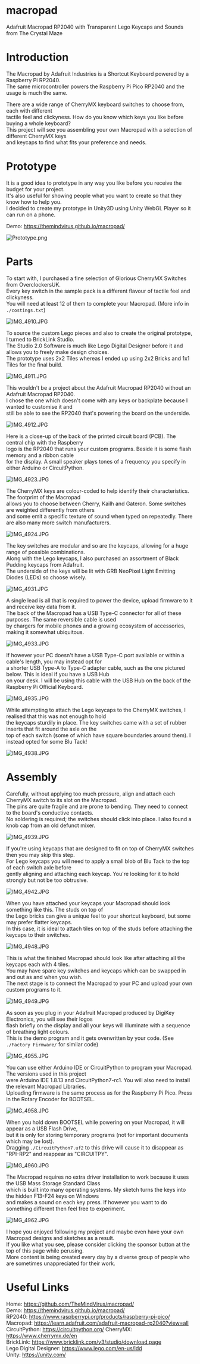 # macropad

Adafruit Macropad RP2040 with Transparent Lego Keycaps and Sounds from The Crystal Maze

# Introduction
The Macropad by Adafruit Industries is a Shortcut Keyboard powered by a Raspberry Pi RP2040. \
The same microcontroller powers the Raspberry Pi Pico RP2040 and the usage is much the same.

There are a wide range of CherryMX keyboard switches to choose from, each with different \
tactile feel and clickyness. How do you know which keys you like before buying a whole keyboard? \
This project will see you assembling your own Macropad with a selection of different CherryMX keys \
and keycaps to find what fits your preference and needs.

# Prototype
It is a good idea to prototype in any way you like before you receive the budget for your project. \
It's also useful for showing people what you want to create so that they know how to help you. \
I decided to create my prototype in Unity3D using Unity WebGL Player so it can run on a phone.

Demo: https://themindvirus.github.io/macropad/

![Prototype.png](https://github.com/TheMindVirus/macropad/blob/main/Visual%20Assets/Prototype.png)

# Parts
To start with, I purchased a fine selection of Glorious CherryMX Switches from OverclockersUK. \
Every key switch in the sample pack is a different flavour of tactile feel and clickyness. \
You will need at least 12 of them to complete your Macropad. (More info in `./costings.txt`)

![IMG_4910.JPG](https://github.com/TheMindVirus/macropad/blob/main/Visual%20Assets/IMG_4910.JPG)

To source the custom Lego pieces and also to create the original prototype, I turned to BrickLink Studio. \
The Studio 2.0 Software is much like Lego Digital Designer before it and allows you to freely make design choices. \
The prototype uses 2x2 Tiles whereas I ended up using 2x2 Bricks and 1x1 Tiles for the final build.

![IMG_4911.JPG](https://github.com/TheMindVirus/macropad/blob/main/Visual%20Assets/IMG_4911.JPG)

This wouldn't be a project about the Adafruit Macropad RP2040 without an Adafruit Macropad RP2040. \
I chose the one which doesn't come with any keys or backplate because I wanted to customise it and \
still be able to see the RP2040 that's powering the board on the underside.

![IMG_4912.JPG](https://github.com/TheMindVirus/macropad/blob/main/Visual%20Assets/IMG_4912.JPG)

Here is a close-up of the back of the printed circuit board (PCB). The central chip with the Raspberry \
logo is the RP2040 that runs your custom programs. Beside it is some flash memory and a ribbon cable \
for the display. A small speaker plays tones of a frequency you specify in either Arduino or CircuitPython.

![IMG_4923.JPG](https://github.com/TheMindVirus/macropad/blob/main/Visual%20Assets/IMG_4923.JPG)

The CherryMX keys are colour-coded to help identify their characteristics. The footprint of the Macropad \
allows you to choose between Cherry, Kailh and Gateron. Some switches are weighted differently from others \
and some emit a specific texture of sound when typed on repeatedly. There are also many more switch manufacturers.

![IMG_4924.JPG](https://github.com/TheMindVirus/macropad/blob/main/Visual%20Assets/IMG_4924.JPG)

The key switches are modular and so are the keycaps, allowing for a huge range of possible combinations. \
Along with the Lego keycaps, I also purchased an assortment of Black Pudding keycaps from Adafruit. \
The underside of the keys will be lit with GRB NeoPixel Light Emitting Diodes (LEDs) so choose wisely.

![IMG_4931.JPG](https://github.com/TheMindVirus/macropad/blob/main/Visual%20Assets/IMG_4931.JPG)

A single lead is all that is required to power the device, upload firmware to it and receive key data from it. \
The back of the Macropad has a USB Type-C connector for all of these purposes. The same reversible cable is used \
by chargers for mobile phones and a growing ecosystem of accessories, making it somewhat ubiquitous.

![IMG_4933.JPG](https://github.com/TheMindVirus/macropad/blob/main/Visual%20Assets/IMG_4933.JPG)

If however your PC doesn't have a USB Type-C port available or within a cable's length, you may instead opt for \
a shorter USB Type-A to Type-C adapter cable, such as the one pictured below. This is ideal if you have a USB Hub \
on your desk. I will be using this cable with the USB Hub on the back of the Raspberry Pi Official Keyboard. 

![IMG_4935.JPG](https://github.com/TheMindVirus/macropad/blob/main/Visual%20Assets/IMG_4935.JPG)

While attempting to attach the Lego keycaps to the CherryMX switches, I realised that this was not enough to hold \
the keycaps sturdily in place. The key switches came with a set of rubber inserts that fit around the axle on the \
top of each switch (some of which have square boundaries around them). I instead opted for some Blu Tack!

![IMG_4938.JPG](https://github.com/TheMindVirus/macropad/blob/main/Visual%20Assets/IMG_4938.JPG)

# Assembly
Carefully, without applying too much pressure, align and attach each CherryMX switch to its slot on the Macropad. \
The pins are quite fragile and are prone to bending. They need to connect to the board's conductive contacts. \
No soldering is required; the switches should click into place. I also found a knob cap from an old defunct mixer.

![IMG_4939.JPG](https://github.com/TheMindVirus/macropad/blob/main/Visual%20Assets/IMG_4939.JPG)

If you're using keycaps that are designed to fit on top of CherryMX switches then you may skip this step. \
For Lego keycaps you will need to apply a small blob of Blu Tack to the top of each switch axle before \
gently aligning and attaching each keycap. You're looking for it to hold strongly but not be too obtrusive.

![IMG_4942.JPG](https://github.com/TheMindVirus/macropad/blob/main/Visual%20Assets/IMG_4942.JPG)

When you have attached your keycaps your Macropad should look something like this. The studs on top of \
the Lego bricks can give a unique feel to your shortcut keyboard, but some may prefer flatter keycaps. \
In this case, it is ideal to attach tiles on top of the studs before attaching the keycaps to their switches.

![IMG_4948.JPG](https://github.com/TheMindVirus/macropad/blob/main/Visual%20Assets/IMG_4948.JPG)

This is what the finished Macropad should look like after attaching all the keycaps each with 4 tiles. \
You may have spare key switches and keycaps which can be swapped in and out as and when you wish. \
The next stage is to connect the Macropad to your PC and upload your own custom programs to it.

![IMG_4949.JPG](https://github.com/TheMindVirus/macropad/blob/main/Visual%20Assets/IMG_4949.JPG)

As soon as you plug in your Adafruit Macropad produced by DigiKey Electronics, you will see their logos \
flash briefly on the display and all your keys will illuminate with a sequence of breathing light colours. \
This is the demo program and it gets overwritten by your code. (See `./Factory Firmware/` for similar code)

![IMG_4955.JPG](https://github.com/TheMindVirus/macropad/blob/main/Visual%20Assets/IMG_4955.JPG)

You can use either Arduino IDE or CircuitPython to program your Macropad. The versions used in this project \
were Arduino IDE 1.8.13 and CircuitPython7-rc1. You will also need to install the relevant Macropad Libraries. \
Uploading firmware is the same process as for the Raspberry Pi Pico. Press in the Rotary Encoder for BOOTSEL.

![IMG_4958.JPG](https://github.com/TheMindVirus/macropad/blob/main/Visual%20Assets/IMG_4958.JPG)

When you hold down BOOTSEL while powering on your Macropad, it will appear as a USB Flash Drive, \
but it is only for storing temporary programs (not for important documents which may be lost). \
Dragging `./CircuitPython7.uf2` to this drive will cause it to disappear as "RPI-RP2" and reappear as "CIRCUITPY".

![IMG_4960.JPG](https://github.com/TheMindVirus/macropad/blob/main/Visual%20Assets/IMG_4960.JPG)

The Macropad requires no extra driver installation to work because it uses the USB Mass Storage Standard Class \
which is built into many operating systems. My sketch turns the keys into the hidden F13-F24 keys on Windows \
and makes a sound on each key press. If however you want to do something different then feel free to experiment.

![IMG_4962.JPG](https://github.com/TheMindVirus/macropad/blob/main/Visual%20Assets/IMG_4962.JPG)

I hope you enjoyed following my project and maybe even have your own Macropad designs and sketches as a result. \
If you like what you see, please consider clicking the sponsor button at the top of this page while perusing. \
More content is being created every day by a diverse group of people who are sometimes unappreciated for their work.

# Useful Links
Home: https://github.com/TheMindVirus/macropad/ \
Demo: https://themindvirus.github.io/macropad/ \
RP2040: https://www.raspberrypi.org/products/raspberry-pi-pico/ \
Macropad: https://learn.adafruit.com/adafruit-macropad-rp2040?view=all \
CircuitPython: https://circuitpython.org/
CherryMX: https://www.cherrymx.de/en \
BrickLink: https://www.bricklink.com/v3/studio/download.page \
Lego Digital Designer: https://www.lego.com/en-us/ldd \
Unity: https://unity.com/
